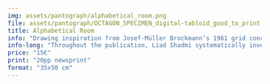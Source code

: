 ```yaml
---
img: assets/pantograph/alphabetical_room.png
file: assets/pantograph/OCTAGON_SPECIMEN_digital-tabloid_good_to_print.pdf
title: Alphabetical Room
info: "Drawing inspiration from Josef-Müller Brockmann’s 1961 grid concept for architectural spaces, the publication “The Alphabetical Room” presents Liad Shadmi’s  typographic exploration into the boundaries and limits of writing within a strictly calculated mathematical three-dimensional grid."
info-long: "Throughout the publication, Liad Shadmi systematically investigates these grids, examining the viewer’s changing perspective along with the changing resolution of these hypothetical letterforms. Accompanying the publication is a brief introductory essay by Liad, shedding light on the enduring fascination of graphic designers, programmers, creative coders, and visual artists with this subject. The work was created within the type design course “Letter shapes are entirely described by numbers” in 2022 and was awarded as <a href=https://tokyotypedirectorsclub.org/en/news/tdc2023-results/ target=_blank>TDC Tokyo Prize Nominee</a> in Japan, received a <a href=https://www.oneclub.org/awards/tdcawards/-award/46404/the-alphabetical-room target=_blank>Certificate of Typographic Excellence</a> at the New York Type Directors Club 69 and was featured on <a href=https://www.itsnicethat.com/articles/liad-shadmi-the-alphabetical-room-project-graphic-design-270323 target=_blank>It’s Nice That.</a>" 
price: "15€"
print: "20pp newsprint"
format: "35x50 cm"
---
```




 
